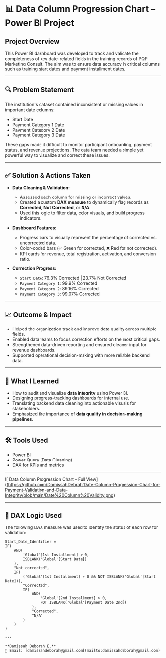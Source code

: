 # 📊 Data Column Progression Chart – Power BI Project

## Project Overview

This Power BI dashboard was developed to track and validate the completeness of key date-related fields in the training records of PQP Marketing Consult. The aim was to ensure data accuracy in critical columns such as training start dates and payment installment dates.

---

## 🔍 Problem Statement

The institution's dataset contained inconsistent or missing values in important date columns:
- Start Date
- Payment Category 1 Date
- Payment Category 2 Date
- Payment Category 3 Date

These gaps made it difficult to monitor participant onboarding, payment status, and revenue projections. The data team needed a simple yet powerful way to visualize and correct these issues.

---

## ✅ Solution & Actions Taken

- **Data Cleaning & Validation:**
  - Assessed each column for missing or incorrect values.
  - Created a custom **DAX measure** to dynamically flag records as **Corrected**, **Not Corrected**, or **N/A**.
  - Used this logic to filter data, color visuals, and build progress indicators.

- **Dashboard Features:**
  - Progress bars to visually represent the percentage of corrected vs. uncorrected data.
  - Color-coded bars (✅ Green for corrected, ❌ Red for not corrected).
  - KPI cards for revenue, total registration, activation, and conversion ratio.

- **Correction Progress:**
  - `Start Date`: 76.3% Corrected | 23.7% Not Corrected
  - `Payment Category 1`: 99.9% Corrected
  - `Payment Category 2`: 89.16% Corrected
  - `Payment Category 3`: 99.07% Corrected

---


## 📈 Outcome & Impact

- Helped the organization track and improve data quality across multiple fields.
- Enabled data teams to focus correction efforts on the most critical gaps.
- Strengthened data-driven reporting and ensured cleaner input for revenue dashboards.
- Supported operational decision-making with more reliable backend data.

---

## 🎯 What I Learned

- How to audit and visualize **data integrity** using Power BI.
- Designing progress-tracking dashboards for internal use.
- Translating backend data cleaning into actionable visuals for stakeholders.
- Emphasized the importance of **data quality in decision-making pipelines**.

---

## 🛠️ Tools Used

- Power BI
- Power Query (Data Cleaning)
- DAX for KPIs and metrics

---

![ Data Column Progression Chart - Full View]((https://github.com/DamissahDebrah/Date-Column-Progression-Chart-for-Payment-Validation-and-Data-Integrity/blob/main/Date%20Column%20Validity.png)

---
## 🔢 DAX Logic Used

The following DAX measure was used to identify the status of each row for validation:

```dax
Start_Date_Identifier = 
IF(
    AND(
        'Global'[1st Installment] > 0, 
        ISBLANK('Global'[Start Date])
    ), 
    "Not corrected",
    IF(
        ('Global'[1st Installment] > 0 && NOT ISBLANK('Global'[Start Date])), 
        "Corrected",
        IF(
            AND(
                'Global'[2nd Installment] > 0, 
                NOT ISBLANK('Global'[Payment Date 2nd])
            ), 
            "Corrected",
            "N/A"
        )
    )
)

---

**Damissah Deborah E.**  
📧 Email: [damissahdeborah@gmail.com](mailto:damissahdeborah@gmail.com)
